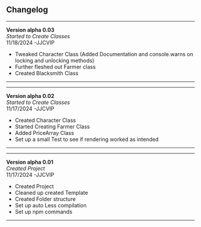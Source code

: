 ## Changelog

---------------
**Version alpha 0.03**\
*Started to Create Classes*\
11/18/2024
-JJCVIP
- Tweaked Character Class (Added Documentation and console.warns on locking and unlocking methods)
- Further fleshed out Farmer class
- Created Blacksmith Class
----------------


---------------
**Version alpha 0.02**\
*Started to Create Classes*\
11/17/2024
-JJCVIP
- Created Character Class
- Started Creating Farmer Class
- Added PriceArray Class
- Set up a small Test to see if rendering worked as intended
----------------

---------------
**Version alpha 0.01**\
*Created Project*\
11/17/2024
-JJCVIP
- Created Project 
- Cleaned up created Template
- Created Folder structure
- Set up auto Less compilation
- Set up npm commands
----------------